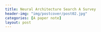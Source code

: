 ```yaml
---
title: Neural Architecture Search A Survey
header-img: "img/postcover/post02.jpg"
categories: [A paper note]
layout: post
---
```


# 

